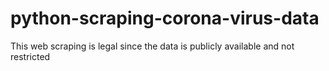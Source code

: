 # python-scraping-corona-virus-data
This web scraping is legal since the data is publicly available and not restricted
